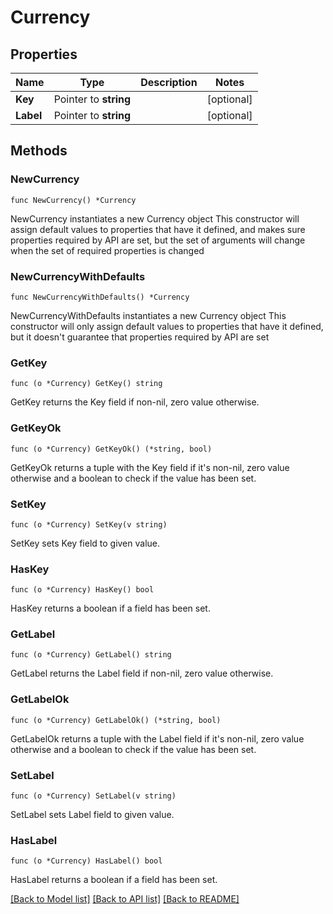 # Currency

## Properties

Name | Type | Description | Notes
------------ | ------------- | ------------- | -------------
**Key** | Pointer to **string** |  | [optional] 
**Label** | Pointer to **string** |  | [optional] 

## Methods

### NewCurrency

`func NewCurrency() *Currency`

NewCurrency instantiates a new Currency object
This constructor will assign default values to properties that have it defined,
and makes sure properties required by API are set, but the set of arguments
will change when the set of required properties is changed

### NewCurrencyWithDefaults

`func NewCurrencyWithDefaults() *Currency`

NewCurrencyWithDefaults instantiates a new Currency object
This constructor will only assign default values to properties that have it defined,
but it doesn't guarantee that properties required by API are set

### GetKey

`func (o *Currency) GetKey() string`

GetKey returns the Key field if non-nil, zero value otherwise.

### GetKeyOk

`func (o *Currency) GetKeyOk() (*string, bool)`

GetKeyOk returns a tuple with the Key field if it's non-nil, zero value otherwise
and a boolean to check if the value has been set.

### SetKey

`func (o *Currency) SetKey(v string)`

SetKey sets Key field to given value.

### HasKey

`func (o *Currency) HasKey() bool`

HasKey returns a boolean if a field has been set.

### GetLabel

`func (o *Currency) GetLabel() string`

GetLabel returns the Label field if non-nil, zero value otherwise.

### GetLabelOk

`func (o *Currency) GetLabelOk() (*string, bool)`

GetLabelOk returns a tuple with the Label field if it's non-nil, zero value otherwise
and a boolean to check if the value has been set.

### SetLabel

`func (o *Currency) SetLabel(v string)`

SetLabel sets Label field to given value.

### HasLabel

`func (o *Currency) HasLabel() bool`

HasLabel returns a boolean if a field has been set.


[[Back to Model list]](../README.md#documentation-for-models) [[Back to API list]](../README.md#documentation-for-api-endpoints) [[Back to README]](../README.md)


